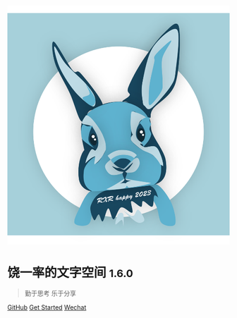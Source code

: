 <!-- _coverpage.md -->

![logo](head.png "Think about AI")

# 饶一率的文字空间 <small>1.6.0</small>

> 勤于思考 乐于分享

<!-- - 简单、轻便 (压缩后 ~21kB)
- 无需生成 html 文件
- 众多主题 -->

[GitHub](https://github.com/thinkaboutai)
[Get Started](README)
[Wechat](https://open.work.weixin.qq.com/wwopen/sso/3rd_qrConnect?appid=ww94fe0438fd4daa33&redirect_uri=http%3A%2F%2Fhncf56.f3322.net%3A8011&state=91&usertype=member)
